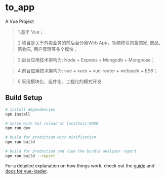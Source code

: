 # to_app

A Vue Project 
>1.基于 Vue；

>2.项目是关于外卖业务的前后台分离Web App，功能模块包含商家, 商品, 购物车, 用户管理等多个模块；

>3.后台应用技术架构为: Node + Express + Mongodb + Mongoose；

>4.前台应用技术架构为: vue + vuex + vue-router + webpack + ES6；

>5.采用模块化、组件化、工程化的模式开发

## Build Setup

``` bash
# install dependencies
npm install

# serve with hot reload at localhost:8080
npm run dev

# build for production with minification
npm run build

# build for production and view the bundle analyzer report
npm run build --report
```

For a detailed explanation on how things work, check out the [guide](http://vuejs-templates.github.io/webpack/) and [docs for vue-loader](http://vuejs.github.io/vue-loader).
